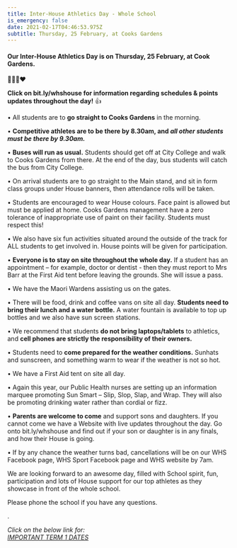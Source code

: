 ```yaml
---
title: Inter-House Athletics Day - Whole School
is_emergency: false
date: 2021-02-17T04:46:53.975Z
subtitle: Thursday, 25 February, at Cooks Gardens
---
```

#### Our Inter-House Athletics Day is on Thursday, 25 February, at Cook Gardens.  
💚💛💙❤️     

**Click on bit.ly/whshouse for information regarding schedules & points updates throughout the day!** 👍

•	All students are to **go straight to Cooks Gardens** in the morning.

•	**Competitive athletes are to be there by 8.30am, and *all other students must be there by 9.30am.***

•	**Buses will run as usual.** Students should get off at City College and walk to Cooks Gardens from there. At the end of the day, bus students will catch the bus from City College.

•	On arrival students are to go straight to the Main stand, and sit in form class groups under House banners, then attendance rolls will be taken.

•	Students are encouraged to wear House colours. Face paint is allowed but must be applied at home. Cooks Gardens management have a zero tolerance of inappropriate use of paint on their facility. Students must respect this!

•	We also have six fun activities situated around the outside of the track for ALL students to get involved in. House points will be given for participation. 

•	**Everyone is to stay on site throughout the whole day.** If a student has an appointment – for example, doctor or dentist -  then they must report to Mrs Barr at the First Aid tent before leaving the grounds. She will issue a pass.

•	We have the Maori Wardens assisting us on the gates. 

•	There will be food, drink and coffee vans on site all day. **Students need to bring their lunch and a water bottle.** A water fountain is available to top up bottles and we also have sun screen stations.

•	We recommend that students **do not bring laptops/tablets** to athletics, and **cell phones are strictly the responsibility of their owners.**

•	Students need to **come prepared for the weather conditions.** Sunhats and sunscreen, and something warm to wear if the weather is not so hot.

•	We have a First Aid tent on site all day.

•	Again this year, our Public Health nurses are setting up an information marquee promoting Sun Smart – Slip, Slop, Slap, and Wrap. They will also be promoting drinking water rather than cordial or fizz.

•	**Parents are welcome to come** and support sons and daughters. 
If you cannot come we have a Website with live updates throughout the day. Go onto bit.ly/whshouse and find out if your son or daughter is in any finals, and how their House is going. 

•	If by any chance the weather turns bad, cancellations will be on our WHS Facebook page, WHS Sport Facebook page and WHS website by 7am. 


We are looking forward to an awesome day, filled with School spirit, fun, participation and lots of House support for our top athletes as they showcase in front of the whole school. 

Please phone the school if you have any questions.

.  

*Click on the below link for:*  
[*IMPORTANT TERM 1 DATES*](https://res.cloudinary.com/whanganuihigh/image/upload/v1613957495/newsletters/IMPORTANT_TERM_1_DATES..pdf)
